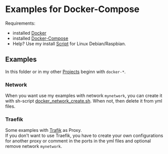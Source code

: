 # Examples for Docker-Compose

Requirements:
* installed [Docker](https://docs.docker.com/engine/install/debian/#install-using-the-repository)
* installed [Docker-Compose](https://docs.docker.com/compose/install/linux/#install-using-the-repository)
* Help? Use my install [Script](https://github.com/Tob1as/docker-kubernetes-collection/blob/master/scripts/docker+docker-compose_install.sh) for Linux Debian/Raspbian.

## Examples

In this folder or in my other [Projects](https://github.com/Tob1as) beginn with `docker-*`.

### Network

When you want use my examples with network `mynetwork`, you can create it with sh-script [docker_network_create.sh](https://github.com/Tob1as/docker-kubernetes-collection/blob/master/examples_docker-compose/docker_network_create.sh). When not, then delete it from yml files.

### Traefik

Some examples with [Trafik](https://traefik.io/traefik/) as Proxy.  
If you don't want to use Traefik, you have to create your own configurations for another proxy or comment in the ports in the yml files and optional remove network `mynetwork`.
